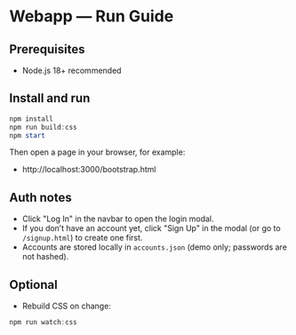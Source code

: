 # Webapp — Run Guide

## Prerequisites
- Node.js 18+ recommended

## Install and run
```powershell
npm install
npm run build:css
npm start
```

Then open a page in your browser, for example:
- http://localhost:3000/bootstrap.html

## Auth notes
- Click "Log In" in the navbar to open the login modal.
- If you don’t have an account yet, click "Sign Up" in the modal (or go to `/signup.html`) to create one first.
- Accounts are stored locally in `accounts.json` (demo only; passwords are not hashed).

## Optional
- Rebuild CSS on change:
```powershell
npm run watch:css
```